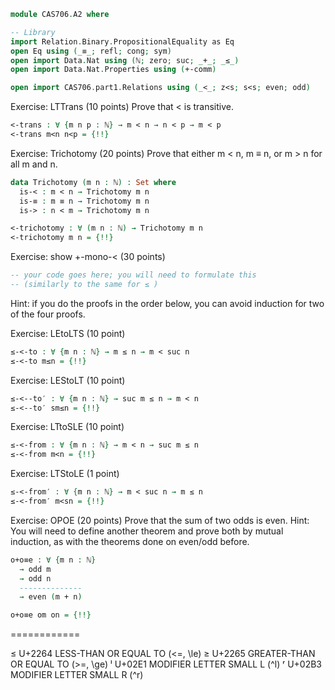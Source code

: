 ```agda
module CAS706.A2 where

-- Library
import Relation.Binary.PropositionalEquality as Eq
open Eq using (_≡_; refl; cong; sym)
open import Data.Nat using (ℕ; zero; suc; _+_; _≤_)
open import Data.Nat.Properties using (+-comm)

open import CAS706.part1.Relations using (_<_; z<s; s<s; even; odd)
```

Exercise: LTTrans (10 points)
Prove that < is transitive.
```agda
<-trans : ∀ {m n p : ℕ} → m < n → n < p → m < p
<-trans m<n n<p = {!!}
```
Exercise: Trichotomy (20 points)
Prove that either m < n, m ≡ n, or m > n for all m and n.
```agda
data Trichotomy (m n : ℕ) : Set where
  is-< : m < n → Trichotomy m n
  is-≡ : m ≡ n → Trichotomy m n
  is-> : n < m → Trichotomy m n

<-trichotomy : ∀ (m n : ℕ) → Trichotomy m n
<-trichotomy m n = {!!}
```

Exercise: show +-mono-< (30 points)
```agda
-- your code goes here; you will need to formulate this
-- (similarly to the same for ≤ )
```


Hint: if you do the proofs in the order below, you can avoid induction
for two of the four proofs.

Exercise: LEtoLTS (10 point)
```agda
≤-<-to : ∀ {m n : ℕ} → m ≤ n → m < suc n
≤-<-to m≤n = {!!}
```

Exercise: LEStoLT (10 point)
```agda
≤-<--to′ : ∀ {m n : ℕ} → suc m ≤ n → m < n
≤-<--to′ sm≤n = {!!}
```

Exercise: LTtoSLE (10 point)
```agda
≤-<-from : ∀ {m n : ℕ} → m < n → suc m ≤ n
≤-<-from m<n = {!!}
```

Exercise: LTStoLE (1 point)
```agda
≤-<-from′ : ∀ {m n : ℕ} → m < suc n → m ≤ n
≤-<-from′ m<sn = {!!}
```
Exercise: OPOE (20 points)
Prove that the sum of two odds is even.
Hint: You will need to define another theorem and prove both
      by mutual induction, as with the theorems done on even/odd before.

```agda
o+o≡e : ∀ {m n : ℕ}
  → odd m
  → odd n
  --------------
  → even (m + n)

o+o≡e om on = {!!}
```
============



≤  U+2264  LESS-THAN OR EQUAL TO (\<=, \le)
≥  U+2265  GREATER-THAN OR EQUAL TO (\>=, \ge)
ˡ  U+02E1  MODIFIER LETTER SMALL L (\^l)
ʳ  U+02B3  MODIFIER LETTER SMALL R (\^r)

